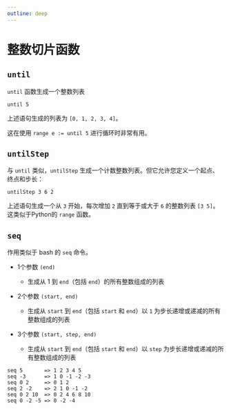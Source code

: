 ```yaml
---
outline: deep
---
```


# 整数切片函数

## `until`

`until` 函数生成一个整数列表

```
until 5
```

上述语句生成的列表为 `[0, 1, 2, 3, 4]`。

这在使用 `range e := until 5` 进行循环时非常有用。

## `untilStep`

与 `until` 类似，`untilStep` 生成一个计数整数列表。但它允许您定义一个起点、终点和步长：

```
untilStep 3 6 2
```

上述语句生成一个从 `3` 开始，每次增加 `2` 直到等于或大于 `6` 的整数列表 `[3 5]`。这类似于Python的 `range` 函数。

## `seq`

作用类似于 bash 的 `seq` 命令。

- 1个参数 `(end)`

  - 生成从 1 到 `end`（包括 `end`）的所有整数组成的列表

- 2个参数 `(start, end)`

  - 生成从 `start` 到 `end`（包括 `start` 和 `end`）以 `1` 为步长递增或递减的所有整数组成的列表

- 3个参数 `(start, step, end)`

  - 生成从 `start` 到 `end`（包括 `start` 和 `end`）以 `step` 为步长递增或递减的所有整数组成的列表

```
seq 5       => 1 2 3 4 5
seq -3      => 1 0 -1 -2 -3
seq 0 2     => 0 1 2
seq 2 -2    => 2 1 0 -1 -2
seq 0 2 10  => 0 2 4 6 8 10
seq 0 -2 -5 => 0 -2 -4
```
